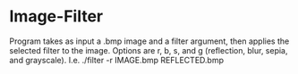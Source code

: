 # Image-Filter
Program takes as input a .bmp image and a filter argument, then applies the selected filter to the image. Options are r, b, s, and g (reflection, blur, sepia, and grayscale). I.e. ./filter -r IMAGE.bmp REFLECTED.bmp
